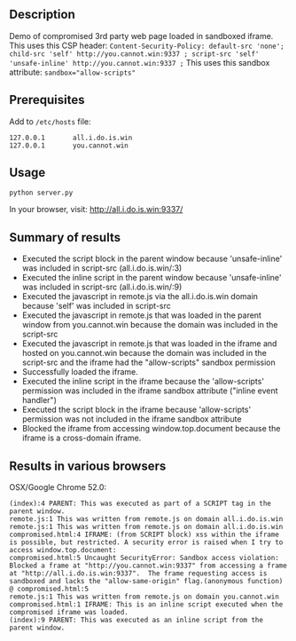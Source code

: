 ## Description

Demo of compromised 3rd party web page loaded in sandboxed iframe.
This uses this CSP header: `Content-Security-Policy: default-src 'none'; child-src 'self' http://you.cannot.win:9337 ; script-src 'self' 'unsafe-inline' http://you.cannot.win:9337 ;`
This uses this sandbox attribute: `sandbox="allow-scripts"`

## Prerequisites

Add to `/etc/hosts` file:
```
127.0.0.1       all.i.do.is.win
127.0.0.1       you.cannot.win
```

## Usage

`python server.py`

In your browser, visit: http://all.i.do.is.win:9337/

## Summary of results

* Executed the script block in the parent window because 'unsafe-inline' was included in script-src (all.i.do.is.win/:3)
* Executed the inline script in the parent window because 'unsafe-inline' was included in script-src (all.i.do.is.win/:9)
* Executed the javascript in remote.js via the all.i.do.is.win domain because 'self' was included in script-src
* Executed the javascript in remote.js that was loaded in the parent window from you.cannot.win because the domain was included in the script-src
* Executed the javascript in remote.js that was loaded in the iframe and hosted on you.cannot.win because the domain was included in the script-src and the iframe had the "allow-scripts" sandbox permission
* Successfully loaded the iframe.
* Executed the inline script in the iframe because the 'allow-scripts' permission was included in the iframe sandbox attribute ("inline event handler")
* Executed the script block in the iframe because 'allow-scripts' permission was not included in the iframe sandbox attribute
* Blocked the iframe from accessing window.top.document because the iframe is a cross-domain iframe.

## Results in various browsers

OSX/Google Chrome 52.0:
```
(index):4 PARENT: This was executed as part of a SCRIPT tag in the parent window.
remote.js:1 This was written from remote.js on domain all.i.do.is.win
remote.js:1 This was written from remote.js on domain all.i.do.is.win
compromised.html:4 IFRAME: (from SCRIPT block) xss within the iframe is possible, but restricted. A security error is raised when I try to access window.top.document:
compromised.html:5 Uncaught SecurityError: Sandbox access violation: Blocked a frame at "http://you.cannot.win:9337" from accessing a frame at "http://all.i.do.is.win:9337".  The frame requesting access is sandboxed and lacks the "allow-same-origin" flag.(anonymous function) @ compromised.html:5
remote.js:1 This was written from remote.js on domain you.cannot.win
compromised.html:1 IFRAME: This is an inline script executed when the compromised iframe was loaded.
(index):9 PARENT: This was executed as an inline script from the parent window.
```
